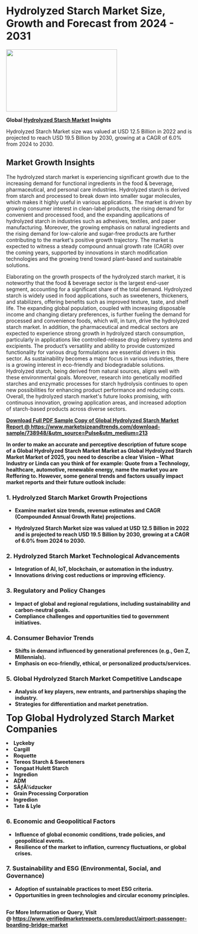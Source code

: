 <H1>Hydrolyzed Starch Market Size, Growth and Forecast from 2024 - 2031</H1><img class="aligncenter size-medium wp-image-584254" src="https://thirdeyenews.in/wp-content/uploads/2024/09/Global-Market-Research-300x168.jpeg" alt="" width="300" height="168" /><p><strong>Global&nbsp;<a href="https://www.marketsizeandtrends.com/download-sample/738948/&amp;utm_source=Pulse&amp;utm_medium=213">Hydrolyzed Starch Market</a> Insights</strong></p><p>Hydrolyzed Starch Market size was valued at USD 12.5 Billion in 2022 and is projected to reach USD 19.5 Billion by 2030, growing at a CAGR of 6.0% from 2024 to 2030.</p><p><h2>Market Growth Insights</h2> <p>The hydrolyzed starch market is experiencing significant growth due to the increasing demand for functional ingredients in the food & beverage, pharmaceutical, and personal care industries. Hydrolyzed starch is derived from starch and processed to break down into smaller sugar molecules, which makes it highly useful in various applications. The market is driven by growing consumer interest in clean-label products, the rising demand for convenient and processed food, and the expanding applications of hydrolyzed starch in industries such as adhesives, textiles, and paper manufacturing. Moreover, the growing emphasis on natural ingredients and the rising demand for low-calorie and sugar-free products are further contributing to the market's positive growth trajectory. The market is expected to witness a steady compound annual growth rate (CAGR) over the coming years, supported by innovations in starch modification technologies and the growing trend toward plant-based and sustainable solutions.</p> <p><strong><a href="#"></a></strong></p> <p>Elaborating on the growth prospects of the hydrolyzed starch market, it is noteworthy that the food & beverage sector is the largest end-user segment, accounting for a significant share of the total demand. Hydrolyzed starch is widely used in food applications, such as sweeteners, thickeners, and stabilizers, offering benefits such as improved texture, taste, and shelf life. The expanding global population, coupled with increasing disposable income and changing dietary preferences, is further fueling the demand for processed and convenience foods, which will, in turn, drive the hydrolyzed starch market. In addition, the pharmaceutical and medical sectors are expected to experience strong growth in hydrolyzed starch consumption, particularly in applications like controlled-release drug delivery systems and excipients. The product’s versatility and ability to provide customized functionality for various drug formulations are essential drivers in this sector. As sustainability becomes a major focus in various industries, there is a growing interest in eco-friendly and biodegradable solutions. Hydrolyzed starch, being derived from natural sources, aligns well with these environmental goals. Moreover, research into genetically modified starches and enzymatic processes for starch hydrolysis continues to open new possibilities for enhancing product performance and reducing costs. Overall, the hydrolyzed starch market's future looks promising, with continuous innovation, growing application areas, and increased adoption of starch-based products across diverse sectors.</p> <p><strong><a href="#"></p><p><span class=""><strong>Download Full PDF Sample Copy of Global Hydrolyzed Starch Market Report</strong> @ <a href="https://www.marketsizeandtrends.com/download-sample/738948/&amp;utm_source=Pulse&amp;utm_medium=213" target="_blank">https://www.marketsizeandtrends.com/download-sample/738948/&amp;utm_source=Pulse&amp;utm_medium=213</a></span></p><p>In order to make an accurate and perceptive description of future scope of a Global&nbsp;Hydrolyzed Starch Market Market as Global&nbsp;Hydrolyzed Starch Market Market of 2025, you need to describe a clear Vision &ndash; What Industry or Linda can you think of for example: Quote from a Technology, healthcare, automotive, renewable energy, name the market you are Reffering to. However, some general trends and factors usually impact market reports and their future outlook include:</p><h3>1.&nbsp;<strong>Hydrolyzed Starch Market Growth Projections</strong></h3><ul><li>Examine market size trends, revenue estimates and CAGR (Compounded Annual Growth Rate) projections.</li><li><p>Hydrolyzed Starch Market size was valued at USD 12.5 Billion in 2022 and is projected to reach USD 19.5 Billion by 2030, growing at a CAGR of 6.0% from 2024 to 2030.</p></li></ul><h3>2.&nbsp;<strong>Hydrolyzed Starch Market Technological Advancements</strong></h3><ul><li>Integration of AI, IoT, blockchain, or automation in the industry.</li><li>Innovations driving cost reductions or improving efficiency.</li></ul><h3>3.&nbsp;<strong>Regulatory and Policy Changes</strong></h3><ul><li>Impact of global and regional regulations, including sustainability and carbon-neutral goals.</li><li>Compliance challenges and opportunities tied to government initiatives.</li></ul><h3>4.&nbsp;<strong>Consumer Behavior Trends</strong></h3><ul><li>Shifts in demand influenced by generational preferences (e.g., Gen Z, Millennials).</li><li>Emphasis on eco-friendly, ethical, or personalized products/services.</li></ul><h3>5.&nbsp;<strong>Global Hydrolyzed Starch Market Competitive Landscape</strong></h3><ul><li>Analysis of key players, new entrants, and partnerships shaping the industry.</li><li>Strategies for differentiation and market penetration.</li></ul><p data-pm-slice="1 1 []"><span style="color: inherit; font-family: inherit; font-size: 25px;">Top Global Hydrolyzed Starch Market Companies</span></p><div class="" data-test-id=""><p><li>Lyckeby</li><li> Cargill</li><li> Roquette</li><li> Tereos Starch & Sweeteners</li><li> Tongaat Hulett Starch</li><li> Ingredion</li><li> ADM</li><li> SÃƒÂ¼dzucker</li><li> Grain Processing Corporation</li><li> Ingredion</li><li> Tate & Lyle</li></p></div><h3>6.&nbsp;<strong>Economic and Geopolitical Factors</strong></h3><ul><li>Influence of global economic conditions, trade policies, and geopolitical events.</li><li>Resilience of the market to inflation, currency fluctuations, or global crises.</li></ul><h3>7.&nbsp;<strong>Sustainability and ESG (Environmental, Social, and Governance)</strong></h3><ul><li>Adoption of sustainable practices to meet ESG criteria.</li><li>Opportunities in green technologies and circular economy principles.</li></ul><h2><strong style="font-size: 14px;">For More Information or Query, Visit @&nbsp;</strong><a style="background-color: #ffffff; font-size: 14px;" href="https://www.marketsizeandtrends.com/report/hydrolyzed-starch-market/" target="_blank">https://www.verifiedmarketreports.com/product/airport-passenger-boarding-bridge-market</a></h2>
